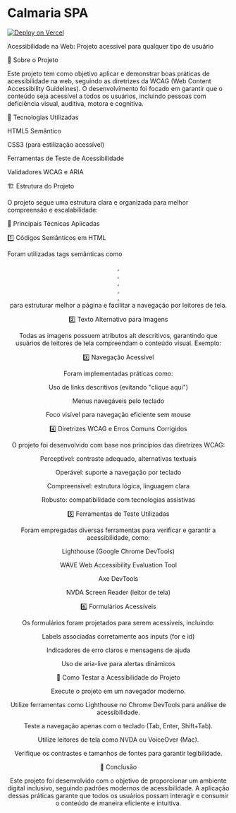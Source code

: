 # Calmaria SPA

[![Deploy on Vercel](https://img.shields.io/badge/Vercel-Deployed-success?style=for-the-badge&logo=vercel)](https://calmaria-spa-eta.vercel.app/)


Acessibilidade na Web: Projeto acessivel para qualquer tipo de usuário

📌 Sobre o Projeto

Este projeto tem como objetivo aplicar e demonstrar boas práticas de acessibilidade na web, seguindo as diretrizes da WCAG (Web Content Accessibility Guidelines). O desenvolvimento foi focado em garantir que o conteúdo seja acessível a todos os usuários, incluindo pessoas com deficiência visual, auditiva, motora e cognitiva.

🚀 Tecnologias Utilizadas

HTML5 Semântico

CSS3 (para estilização acessível)

Ferramentas de Teste de Acessibilidade

Validadores WCAG e ARIA

🏗️ Estrutura do Projeto

O projeto segue uma estrutura clara e organizada para melhor compreensão e escalabilidade:

🎯 Principais Técnicas Aplicadas

1️⃣ Códigos Semânticos em HTML

Foram utilizadas tags semânticas como <header>, <nav>, <main>, <section>, <article>, <footer> para estruturar melhor a página e facilitar a navegação por leitores de tela.

2️⃣ Texto Alternativo para Imagens

Todas as imagens possuem atributos alt descritivos, garantindo que usuários de leitores de tela compreendam o conteúdo visual. Exemplo:

3️⃣ Navegação Acessível

Foram implementadas práticas como:

Uso de links descritivos (evitando "clique aqui")

Menus navegáveis pelo teclado

Foco visível para navegação eficiente sem mouse

4️⃣ Diretrizes WCAG e Erros Comuns Corrigidos

O projeto foi desenvolvido com base nos princípios das diretrizes WCAG:

Perceptível: contraste adequado, alternativas textuais

Operável: suporte a navegação por teclado

Compreensível: estrutura lógica, linguagem clara

Robusto: compatibilidade com tecnologias assistivas

5️⃣ Ferramentas de Teste Utilizadas

Foram empregadas diversas ferramentas para verificar e garantir a acessibilidade, como:

Lighthouse (Google Chrome DevTools)

WAVE Web Accessibility Evaluation Tool

Axe DevTools

NVDA Screen Reader (leitor de tela)

6️⃣ Formulários Acessíveis

Os formulários foram projetados para serem acessíveis, incluindo:

Labels associadas corretamente aos inputs (for e id)

Indicadores de erro claros e mensagens de ajuda

Uso de aria-live para alertas dinâmicos

📌 Como Testar a Acessibilidade do Projeto

Execute o projeto em um navegador moderno.

Utilize ferramentas como Lighthouse no Chrome DevTools para análise de acessibilidade.

Teste a navegação apenas com o teclado (Tab, Enter, Shift+Tab).

Utilize leitores de tela como NVDA ou VoiceOver (Mac).

Verifique os contrastes e tamanhos de fontes para garantir legibilidade.

📜 Conclusão

Este projeto foi desenvolvido com o objetivo de proporcionar um ambiente digital inclusivo, seguindo padrões modernos de acessibilidade. A aplicação dessas práticas garante que todos os usuários possam interagir e consumir o conteúdo de maneira eficiente e intuitiva.
